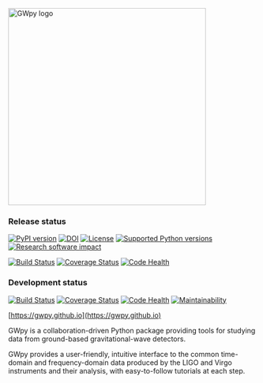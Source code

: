 <img src="https://gwpy.github.io/images/gwpy_1200.png" alt="GWpy logo" width="400" />

### Release status
[![PyPI version](https://badge.fury.io/py/gwpy.svg)](http://badge.fury.io/py/gwpy) 
[![DOI](https://zenodo.org/badge/9979119.svg)](https://zenodo.org/badge/latestdoi/9979119) 
[![License](https://img.shields.io/pypi/l/gwpy.svg)](https://choosealicense.com/licenses/gpl-3.0/)
[![Supported Python versions](https://img.shields.io/pypi/pyversions/gwpy.svg)](https://travis-ci.org/gwpy/gwpy)
[![Research software impact](http://depsy.org/api/package/pypi/gwpy/badge.svg)](http://depsy.org/package/python/gwpy) 

[![Build Status](https://travis-ci.org/gwpy/gwpy.svg?branch=master)](https://travis-ci.org/gwpy/gwpy) 
[![Coverage Status](https://coveralls.io/repos/github/gwpy/gwpy/badge.svg?branch=master)](https://coveralls.io/github/gwpy/gwpy?branch=master)
[![Code Health](https://landscape.io/github/gwpy/gwpy/master/landscape.svg?style=flat)](https://landscape.io/github/gwpy/gwpy/master) 



### Development status
[![Build Status](https://travis-ci.org/gwpy/gwpy.svg?branch=develop)](https://travis-ci.org/gwpy/gwpy) 
[![Coverage Status](https://coveralls.io/repos/github/gwpy/gwpy/badge.svg?branch=develop)](https://coveralls.io/github/gwpy/gwpy?branch=develop)
[![Code Health](https://landscape.io/github/gwpy/gwpy/develop/landscape.svg?style=flat)](https://landscape.io/github/gwpy/gwpy/develop) 
[![Maintainability](https://api.codeclimate.com/v1/badges/2cf14445b3e070133745/maintainability)](https://codeclimate.com/github/gwpy/gwpy/maintainability)

[https://gwpy.github.io](https://gwpy.github.io)

GWpy is a collaboration-driven Python package providing tools for studying data from ground-based gravitational-wave detectors.

GWpy provides a user-friendly, intuitive interface to the common time-domain and frequency-domain data produced by the LIGO and Virgo instruments and their analysis, with easy-to-follow tutorials at each step.
